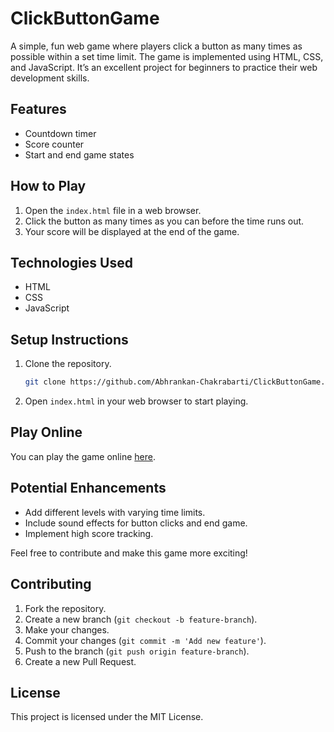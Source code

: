 # ClickButtonGame

A simple, fun web game where players click a button as many times as possible within a set time limit. The game is implemented using HTML, CSS, and JavaScript. It’s an excellent project for beginners to practice their web development skills.

## Features
- Countdown timer
- Score counter
- Start and end game states

## How to Play
1. Open the `index.html` file in a web browser.
2. Click the button as many times as you can before the time runs out.
3. Your score will be displayed at the end of the game.

## Technologies Used
- HTML
- CSS
- JavaScript

## Setup Instructions
1. Clone the repository.
   ```bash
   git clone https://github.com/Abhrankan-Chakrabarti/ClickButtonGame.git
   ```
2. Open `index.html` in your web browser to start playing.

## Play Online
You can play the game online [here](https://abhrankan-chakrabarti.github.io/ClickButtonGame/).

## Potential Enhancements
- Add different levels with varying time limits.
- Include sound effects for button clicks and end game.
- Implement high score tracking.

Feel free to contribute and make this game more exciting!

## Contributing
1. Fork the repository.
2. Create a new branch (`git checkout -b feature-branch`).
3. Make your changes.
4. Commit your changes (`git commit -m 'Add new feature'`).
5. Push to the branch (`git push origin feature-branch`).
6. Create a new Pull Request.

## License
This project is licensed under the MIT License.
